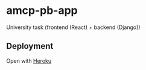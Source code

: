 # amcp-pb-app
University task (frontend (React) + backend (Django))

## Deployment 
Open with [Heroku](https://amcp-pb.herokuapp.com/)
